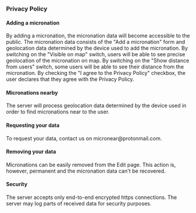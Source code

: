 <section>
<h3>Privacy Policy</h3>
<h4> Adding a micronation </h4>
<p>
    By adding a micronation, the micronation data will become accessible to the public.
    The micronation data consists of the "Add a micronation" form and geolocation data determined by the device used to add the micronation.
    By switching on the "Visible on map" switch, users will be able to see precise geolocation of the micronation on map.
    By switching on the "Show distance from users" switch, some users will be able to see their distance from the micronation.
    By checking the "I agree to the Privacy Policy" checkbox, the user declares that they agree with the Privacy Policy.
</p>

<h4> Micronations nearby </h4>
<p>
    The server will process geolocation data determined by the device used in order to find micronations near to the user.
</p>

<h4> Requesting your data </h4>
<p>
    To request your data, contact us on micronear@protonmail.com.
</p>

<h4> Removing your data </h4>
<p>
    Micronations can be easily removed from the Edit page. This action is, however, permanent and the micronation data can't be recovered.
</p>

<h4> Security </h4>
<p>
    The server accepts only end-to-end encrypted https connections.
    The server may log parts of received data for security purposes.
</p>

</section>